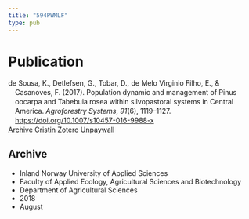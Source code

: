```yaml
---
title: "594PWMLF"
type: pub
---
```

<h1>Publication</h1>
<article id="csl-bib-container-594PWMLF" class="csl-bib-container">
  <div class="csl-bib-body" style="line-height: 1.35; padding-left: 1em; text-indent:-1em;">
  <div class="csl-entry">de Sousa, K., Detlefsen, G., Tobar, D., de Melo Virginio Filho, E., &amp; Casanoves, F. (2017). Population dynamic and management of Pinus oocarpa and Tabebuia rosea within silvopastoral systems in Central America. <i>Agroforestry Systems</i>, <i>91</i>(6), 1119&#x2013;1127. <a href="https://doi.org/10.1007/s10457-016-9988-x">https://doi.org/10.1007/s10457-016-9988-x</a></div>
</div>
  <div class="csl-bib-buttons">
    <a href="#taxonomy-article-594PWMLF" class="csl-bib-button">Archive</a>
    <a href="https://app.cristin.no/results/show.jsf?id=1603671" alt="Cristin URL" class="csl-bib-button">Cristin</a>
    <a href="http://zotero.org/groups/5402882/items/594PWMLF" alt="Zotero URL" class="csl-bib-button">Zotero</a>
    <a href="https://doi.org/10.1007/s10457-016-9988-x" class="csl-bib-button">Unpaywall</a>
  </div>
  <div id="csl-bib-meta-container-594PWMLF"></div>
</article>
<div id="csl-bib-meta-594PWMLF" class="csl-bib-meta">
  <article id="taxonomy-article-594PWMLF" class="taxonomy-article">
    <h1>Archive</h1>
    <ul>
      <li>Inland Norway University of Applied Sciences</li>
      <li>Faculty of Applied Ecology, Agricultural Sciences and Biotechnology</li>
      <li>Department of Agricultural Sciences</li>
      <li>2018</li>
      <li>August</li>
    </ul>
  </article>
</div>

